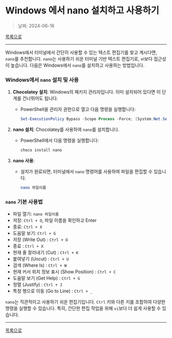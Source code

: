 # Windows 에서 nano 설치하고 사용하기

> 날짜: 2024-06-16

[목록으로](https://shiwoo-park.github.io/blog)

---

Windows에서 터미널에서 간단히 사용할 수 있는 텍스트 편집기를 찾고 계시다면, `nano`를 추천합니다. `nano`는 사용하기 쉬운 터미널 기반 텍스트 편집기로, vi보다 접근성이 높습니다. 다음은 Windows에서 `nano`를 설치하고 사용하는 방법입니다.

### Windows에서 `nano` 설치 및 사용

1. **Chocolatey 설치**: Windows의 패키지 관리자입니다. 이미 설치되어 있다면 이 단계를 건너뛰어도 됩니다.
   - PowerShell을 관리자 권한으로 열고 다음 명령을 실행합니다:
     ```powershell
     Set-ExecutionPolicy Bypass -Scope Process -Force; [System.Net.ServicePointManager]::SecurityProtocol = [System.Net.ServicePointManager]::SecurityProtocol -bor 3072; iex ((New-Object System.Net.WebClient).DownloadString('https://community.chocolatey.org/install.ps1'))
     ```

2. **nano 설치**: Chocolatey를 사용하여 `nano`를 설치합니다.
   - PowerShell에서 다음 명령을 실행합니다:
     ```powershell
     choco install nano
     ```

3. **nano 사용**:
   - 설치가 완료되면, 터미널에서 `nano` 명령어를 사용하여 파일을 편집할 수 있습니다.
     ```sh
     nano 파일이름
     ```

### `nano` 기본 사용법

- 파일 열기: `nano 파일이름`
- 저장: `Ctrl + O`, 파일 이름을 확인하고 Enter
- 종료: `Ctrl + X`
- 도움말 보기: `Ctrl + G`
- 저장 (Write Out) : `Ctrl + O`
- 종료 : `Ctrl + X`
- 현재 줄 잘라내기 (Cut) : `Ctrl + K`
- 붙여넣기 (Uncut) : `Ctrl + U`
- 검색 (Where Is) : `Ctrl + W`
- 현재 커서 위치 정보 표시 (Show Position) : `Ctrl + C`
- 도움말 보기 (Get Help) : `Ctrl + G`
- 정렬 (Justify) : `Ctrl + J`
- 특정 행으로 이동 (Go to Line) : `Ctrl + _`

`nano`는 직관적이고 사용하기 쉬운 편집기입니다. `Ctrl` 키와 다른 키를 조합하여 다양한 명령을 실행할 수 있습니다. 특히, 간단한 편집 작업을 위해 `vi`보다 더 쉽게 사용할 수 있습니다.

---

[목록으로](https://shiwoo-park.github.io/blog)
